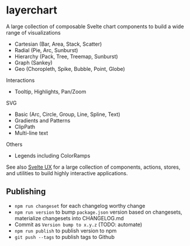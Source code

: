 # layerchart

A large collection of composable Svelte chart components to build a wide range of visualizations

- Cartesian (Bar, Area, Stack, Scatter)
- Radial (Pie, Arc, Sunburst)
- Hierarchy (Pack, Tree, Treemap, Sunburst)
- Graph (Sankey)
- Geo (Choropleth, Spike, Bubble, Point, Globe)

Interactions

- Tooltip, Highlights, Pan/Zoom

SVG

- Basic (Arc, Circle, Group, Line, Spline, Text)
- Gradients and Patterns
- ClipPath
- Multi-line text

Others

- Legends including ColorRamps

See also [Svelte UX](http://svelte-ux.techniq.dev) for a large collection of components, actions, stores, and utilities to build highly interactive applications.

## Publishing

- `npm run changeset` for each changelog worthy change
- `npm run version` to bump `package.json` version based on changesets, materialize changesets into CHANGELOG.md
- Commit as `Version bump to x.y.z` (TODO: automate)
- `npm run publish` to publish version to npm
- `git push --tags` to publish tags to Github
